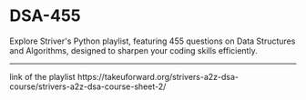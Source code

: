 # DSA-455
Explore Striver's Python playlist, featuring 455 questions on Data Structures and Algorithms, designed to sharpen your coding skills efficiently.

<hr></hr>
<p>link of the playlist <a>https://takeuforward.org/strivers-a2z-dsa-course/strivers-a2z-dsa-course-sheet-2/</a></p>
